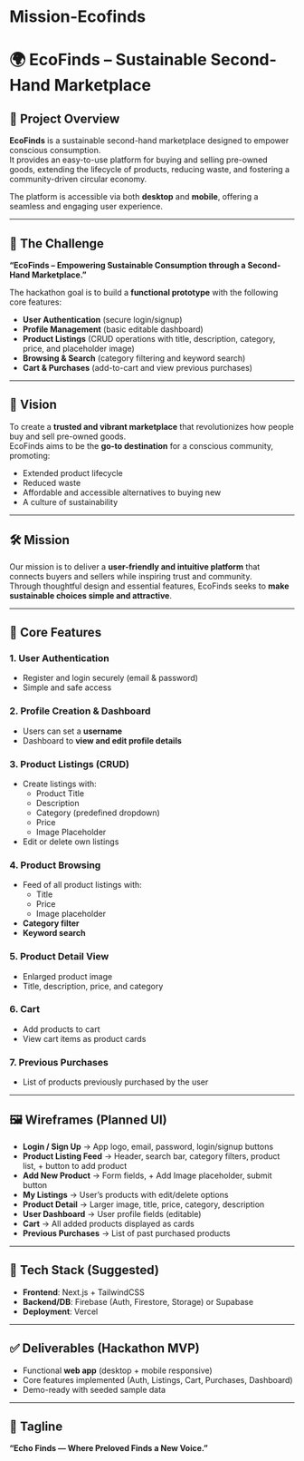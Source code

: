 # Mission-Ecofinds
# 🌍 EcoFinds – Sustainable Second-Hand Marketplace

## 📖 Project Overview
**EcoFinds** is a sustainable second-hand marketplace designed to empower conscious consumption.  
It provides an easy-to-use platform for buying and selling pre-owned goods, extending the lifecycle of products, reducing waste, and fostering a community-driven circular economy.  

The platform is accessible via both **desktop** and **mobile**, offering a seamless and engaging user experience.

---

## 🚀 The Challenge
**“EcoFinds – Empowering Sustainable Consumption through a Second-Hand Marketplace.”**

The hackathon goal is to build a **functional prototype** with the following core features:
- **User Authentication** (secure login/signup)  
- **Profile Management** (basic editable dashboard)  
- **Product Listings** (CRUD operations with title, description, category, price, and placeholder image)  
- **Browsing & Search** (category filtering and keyword search)  
- **Cart & Purchases** (add-to-cart and view previous purchases)  

---

## 🎯 Vision
To create a **trusted and vibrant marketplace** that revolutionizes how people buy and sell pre-owned goods.  
EcoFinds aims to be the **go-to destination** for a conscious community, promoting:
- Extended product lifecycle  
- Reduced waste  
- Affordable and accessible alternatives to buying new  
- A culture of sustainability  

---

## 🛠️ Mission
Our mission is to deliver a **user-friendly and intuitive platform** that connects buyers and sellers while inspiring trust and community.  
Through thoughtful design and essential features, EcoFinds seeks to **make sustainable choices simple and attractive**.

---

## 📌 Core Features
### 1. **User Authentication**
- Register and login securely (email & password)
- Simple and safe access

### 2. **Profile Creation & Dashboard**
- Users can set a **username**
- Dashboard to **view and edit profile details**

### 3. **Product Listings (CRUD)**
- Create listings with:
  - Product Title  
  - Description  
  - Category (predefined dropdown)  
  - Price  
  - Image Placeholder  
- Edit or delete own listings

### 4. **Product Browsing**
- Feed of all product listings with:
  - Title  
  - Price  
  - Image placeholder  
- **Category filter**  
- **Keyword search**

### 5. **Product Detail View**
- Enlarged product image  
- Title, description, price, and category  

### 6. **Cart**
- Add products to cart  
- View cart items as product cards  

### 7. **Previous Purchases**
- List of products previously purchased by the user  

---

## 🖼️ Wireframes (Planned UI)
- **Login / Sign Up** → App logo, email, password, login/signup buttons  
- **Product Listing Feed** → Header, search bar, category filters, product list, + button to add product  
- **Add New Product** → Form fields, + Add Image placeholder, submit button  
- **My Listings** → User’s products with edit/delete options  
- **Product Detail** → Larger image, title, price, category, description  
- **User Dashboard** → User profile fields (editable)  
- **Cart** → All added products displayed as cards  
- **Previous Purchases** → List of past purchased products  

---

## 📂 Tech Stack (Suggested)
- **Frontend**: Next.js + TailwindCSS  
- **Backend/DB**: Firebase (Auth, Firestore, Storage) or Supabase  
- **Deployment**: Vercel  

---

## ✅ Deliverables (Hackathon MVP)
- Functional **web app** (desktop + mobile responsive)  
- Core features implemented (Auth, Listings, Cart, Purchases, Dashboard)  
- Demo-ready with seeded sample data  

---

## 🌱 Tagline
**“Echo Finds — Where Preloved Finds a New Voice.”**
